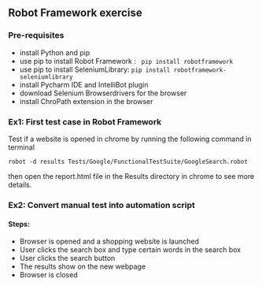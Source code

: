 ## Robot Framework exercise

### Pre-requisites 
- install Python and pip 
- use pip to install Robot Framework : 
` 
pip install robotframework
`
- use pip to install SeleniumLibrary: 
`pip install robotframework-seleniumlibrary`
- install Pycharm IDE and IntelliBot plugin
- download Selenium Browserdrivers for the browser
- install ChroPath extension in the browser


### Ex1: First test case in Robot Framework
Test if a website is opened in chrome by running the following command in terminal

`robot -d results Tests/Google/FunctionalTestSuite/GoogleSearch.robot`

then open the report.html file in the Results directory in chrome to see more details.  

### Ex2: Convert manual test into automation script 
#### Steps: 
- Browser is opened and a shopping website is launched 
- User clicks the search box and type certain words in the search box
- User clicks the search button
- The results show on the new webpage
- Browser is closed
